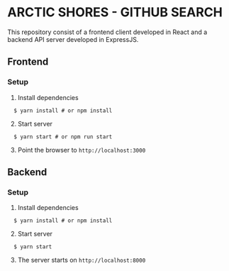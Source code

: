# ARCTIC SHORES - GITHUB SEARCH

This repository consist of a frontend client developed in React and a backend API server
developed in ExpressJS.

## Frontend

### Setup

1. Install dependencies
```
  $ yarn install # or npm install
```

2. Start server
```
  $ yarn start # or npm run start
```

3. Point the browser to `http://localhost:3000`

## Backend

### Setup

1. Install dependencies
```
  $ yarn install # or npm install
```

2. Start server
```
  $ yarn start
```

3. The server starts on `http://localhost:8000`
